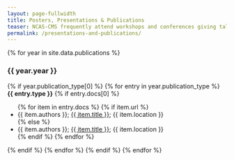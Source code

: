 ```yaml
---
layout: page-fullwidth
title: Posters, Presentations & Publications
teaser: NCAS-CMS frequently attend workshops and conferences giving talks and presenting posters as well as writing papers. Here you will find our recent publications.
permalink: /presentations-and-publications/
---
```

<div>
  {% for year in site.data.publications %}
    <h3>{{ year.year }}</h3>
    {% if year.publication_type[0] %}
      {% for entry in year.publication_type %}
        <b>{{ entry.type }}</b>
        {% if entry.docs[0] %}
          <ul>
          {% for item in entry.docs %}
              {% if item.url %}
                <li>{{ item.authors }}; <a href="{{ item.url }}">{{ item.title }}</a>; {{ item.location }}</li>
              {% else %}
                <li>{{ item.authors }}; <a href="{{ site.url }}{{ site.baseurl }}/assets/docs/{{ item.file }}">{{ item.title }}</a>; {{ item.location }}</li>
              {% endif %}
          {% endfor %}
          </ul>
        {% endif %}
      {% endfor %}
    {% endif %}
  {% endfor %}
</div>